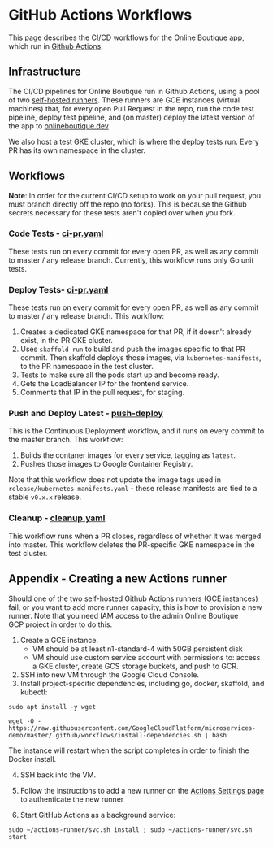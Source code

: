 # GitHub Actions Workflows

This page describes the CI/CD workflows for the Online Boutique app, which run in [Github Actions](https://github.com/GoogleCloudPlatform/microservices-demo/actions).

## Infrastructure

The CI/CD pipelines for Online Boutique run in Github Actions, using a pool of two [self-hosted runners]((https://help.github.com/en/actions/automating-your-workflow-with-github-actions/about-self-hosted-runners)). These runners are GCE instances (virtual machines) that, for every open Pull Request in the repo, run the code test pipeline, deploy test pipeline, and (on master) deploy the latest version of the app to [onlineboutique.dev](https://onlineboutique.dev)

We also host a test GKE cluster, which is where the deploy tests run. Every PR has its own namespace in the cluster.

## Workflows

**Note**: In order for the current CI/CD setup to work on your pull request, you must branch directly off the repo (no forks). This is because the Github secrets necessary for these tests aren't copied over when you fork.

### Code Tests - [ci-pr.yaml](ci-pr.yaml)

These tests run on every commit for every open PR, as well as any commit to master / any release branch. Currently, this workflow runs only Go unit tests.


### Deploy Tests- [ci-pr.yaml](ci-pr.yaml)

These tests run on every commit for every open PR, as well as any commit to master / any release branch. This workflow:

1. Creates a dedicated GKE namespace for that PR, if it doesn't already exist, in the PR GKE cluster.
2. Uses `skaffold run` to build and push the images specific to that PR commit. Then skaffold deploys those images, via `kubernetes-manifests`, to the PR namespace in the test cluster.
3. Tests to make sure all the pods start up and become ready.
4. Gets the LoadBalancer IP for the frontend service.
5. Comments that IP in the pull request, for staging.

### Push and Deploy Latest - [push-deploy](push-deploy.yml)

This is the Continuous Deployment workflow, and it runs on every commit to the master branch. This workflow:

1. Builds the contaner images for every service, tagging as `latest`.
2. Pushes those images to Google Container Registry.

Note that this workflow does not update the image tags used in `release/kubernetes-manifests.yaml` - these release manifests are tied to a stable `v0.x.x` release.

### Cleanup - [cleanup.yaml](cleanup.yaml)

This workflow runs when a PR closes, regardless of whether it was merged into master. This workflow deletes the PR-specific GKE namespace in the test cluster.

## Appendix - Creating a new Actions runner

Should one of the two self-hosted Github Actions runners (GCE instances) fail, or you want to add more runner capacity, this is how to provision a new runner. Note that you need IAM access to the admin Online Boutique GCP project in order to do this.

1. Create a GCE instance.
    - VM should be at least n1-standard-4 with 50GB persistent disk
    - VM should use custom service account with permissions to: access a GKE cluster, create GCS storage buckets, and push to GCR.
2. SSH into new VM through the Google Cloud Console.
3. Install project-specific dependencies, including go, docker, skaffold, and kubectl:

```
sudo apt install -y wget

wget -O - https://raw.githubusercontent.com/GoogleCloudPlatform/microservices-demo/master/.github/workflows/install-dependencies.sh | bash
```

The instance will restart when the script completes in order to finish the Docker install.

4. SSH back into the VM.

5. Follow the instructions to add a new runner on the [Actions Settings page](https://github.com/GoogleCloudPlatform/microservices-demo/settings/actions) to authenticate the new runner
6. Start GitHub Actions as a background service:
```
sudo ~/actions-runner/svc.sh install ; sudo ~/actions-runner/svc.sh start
```
